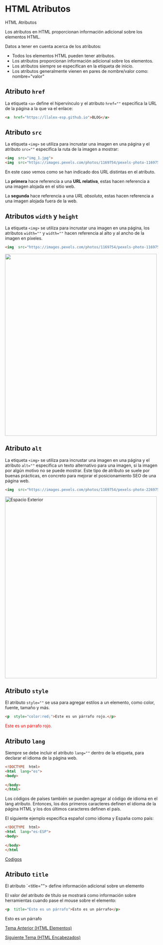 # HTML Atributos

HTML Atributos

Los atributos en HTML proporcionan información adicional sobre los elementos HTML.

Datos a tener en cuenta acerca de los atributos:

* Todos los elementos HTML pueden tener atributos.
* Los atributos proporcionan información adicional sobre los elementos.
* Los atributos siempre se especifican en la etiqueta de inicio.
* Los atributos generalmente vienen en pares de nombre/valor como: nombre="valor"

## Atributo `href`

La etiqueta `<a>` define el hipervínculo y el atributo `href=""` especifica la URL de la página a la que va el enlace:

```html
<a  href="https://llalex-esp.github.io">BLOG</a>
```

## Atributo `src`

La etiqueta `<img>` se utiliza para incrustar una imagen en una página y el atributo `src=""` especifica la ruta de la imagen a mostrar:

```html
<img  src="img_1.jpg">
<img  src="https://images.pexels.com/photos/1169754/pexels-photo-1169754.jpeg?auto=compress&cs=tinysrgb&w=1260&h=750&dpr=1">
```

En este caso vemos como se han indicado dos URL distintas en el atributo.

La **primera** hace referencia a una **URL relativa**, estas hacen referencia a una imagen alojada en el sitio web.

La **segunda** hace referencia a una *URL absoluta*, estas hacen referencia a una imagen alojada fuera de la web.

## Atributos `width` y `height`

La etiqueta `<img>` se utiliza para incrustar una imagen en una página, los atributos `width=""` y `width=""` hacen referencia al alto y al ancho de la imagen en píxeles.

```html
<img  src="https://images.pexels.com/photos/1169754/pexels-photo-1169754.jpeg?auto=compress&cs=tinysrgb&w=1260&h=750&dpr=1"  width="500"  height="600">
```

<img  src="https://images.pexels.com/photos/1169754/pexels-photo-1169754.jpeg?auto=compress&cs=tinysrgb&w=1260&h=750&dpr=1"  width="500"  height="600">

## Atributo `alt`

La etiqueta `<img>` se utiliza para incrustar una imagen en una página y el atributo `alt=""` especifica un texto alternativo para una imagen, si la imagen por algún motivo no se puede mostrar. Este tipo de atributo se suele por buenas prácticas, en concreto para mejorar el posicionamiento SEO de una página web.

```html
<img  src="https://images.pexels.com/photos/1169754/pexels-photo-2269754.jpeg?auto=compress&cs=tinysrgb&w=1260&h=750&dpr=1"  width="500"  height="600"  alt="Espacio Exterior">
```

<img  src="https://images.pexels.com/photos/1169754/pexels-photo-2269754.jpeg?auto=compress&cs=tinysrgb&w=1260&h=750&dpr=1"  width="500"  height="600"  alt="Espacio Exterior">

## Atributo `style`

El atributo `style=""` se usa para agregar estilos a un elemento, como color, fuente, tamaño y más.

```html
<p  style="color:red;">Este es un párrafo rojo.</p>
```

<p  style="color:red;">Este es un párrafo rojo.</p>

## Atributo `lang`

Siempre se debe incluir el atributo `lang=""` dentro de la <html>etiqueta, para declarar el idioma de la página web.

```html
<!DOCTYPE  html>
<html  lang="es">
<body>
  
</body>
</html>
```

Los códigos de países también se pueden agregar al código de idioma en el lang atributo. Entonces, los dos primeros caracteres definen el idioma de la página HTML y los dos últimos caracteres definen el país.

El siguiente ejemplo especifica español como idioma y España como país:

```html
<!DOCTYPE  html>
<html  lang="es-ESP">
<body>
  
</body>
</html
```

[Codigos](https://www.w3schools.com/tags/ref_language_codes.asp)

## Atributo `title`

El atributo `<title=""> define información adicional sobre un elemento

El valor del atributo de título se mostrará como información sobre herramientas cuando pase el mouse sobre el elemento:


```html
<p  title="Esto es un párrafo">Esto es un párrafo</p>
```

<p  title="Esto es un párrafo">Esto es un párrafo</p>

<a  href="https://llalex-esp.github.io/html/elementos">Tema Anterior (HTML Elementos)</a>

<a  href="https://llalex-esp.github.io/html/encabezados">Siguiente Tema (HTML Encabezados)</a>